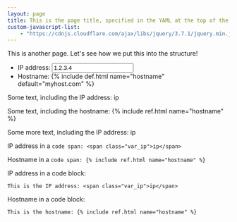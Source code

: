 ```yaml
---
layout: page
title: This is the page title, specified in the YAML at the top of the file
custom-javascript-list:
    - "https://cdnjs.cloudflare.com/ajax/libs/jquery/3.7.1/jquery.min.js"
---
```


This is another page.  Let's see how we put this into the structure!

* IP address: <input class="variable_def" id="var_ip" value="1.2.3.4" />
* Hostname: {% include def.html name="hostname" default="myhost.com" %}

Some text, including the IP address: <span class="var_ip">ip</span>

Some text, including the hostname: {% include ref.html name="hostname" %}

Some more text, including the IP address: <span class="var_ip">ip</span>

IP address in a `code span: <span class="var_ip">ip</span>`

Hostname in a `code span: {% include ref.html name="hostname" %}`

IP address in a code block:

    This is the IP address: <span class="var_ip">ip</span>

Hostname in a code block:

    This is the hostname: {% include ref.html name="hostname" %}

<script>
function update() {
  $("." + $(this).prop("id")).text($(this).val());
}
$(".variable_def")
  .on("change keyup paste", update)
  .each(update);
</script>
